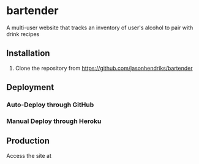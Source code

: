# bartender

A multi-user website that tracks an inventory of user's alcohol to pair with drink recipes

## Installation

1. Clone the repository from https://github.com/jasonhendriks/bartender

## Deployment

### Auto-Deploy through GitHub

### Manual Deploy through Heroku

## Production

Access the site at
